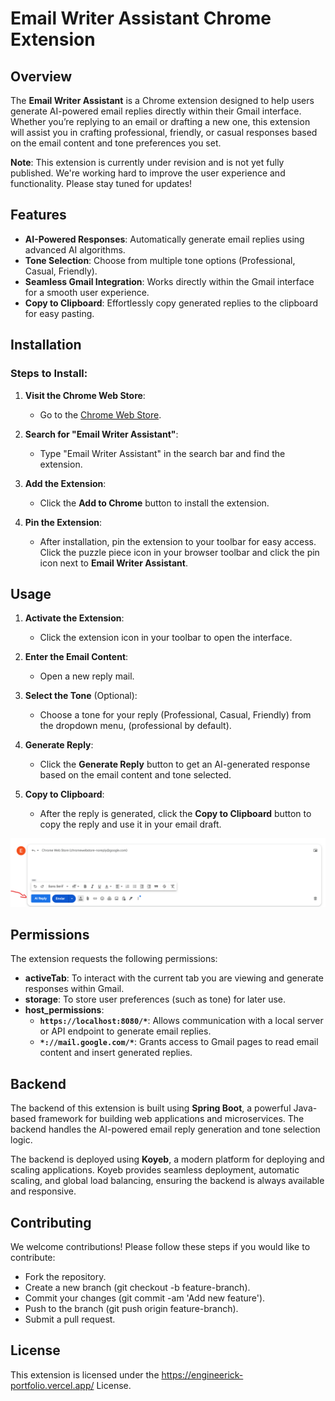 # Email Writer Assistant Chrome Extension

## Overview
The **Email Writer Assistant** is a Chrome extension designed to help users generate AI-powered email replies directly within their Gmail interface. Whether you’re replying to an email or drafting a new one, this extension will assist you in crafting professional, friendly, or casual responses based on the email content and tone preferences you set.

**Note**: This extension is currently under revision and is not yet fully published. We're working hard to improve the user experience and functionality. Please stay tuned for updates!

## Features
- **AI-Powered Responses**: Automatically generate email replies using advanced AI algorithms.
- **Tone Selection**: Choose from multiple tone options (Professional, Casual, Friendly).
- **Seamless Gmail Integration**: Works directly within the Gmail interface for a smooth user experience.
- **Copy to Clipboard**: Effortlessly copy generated replies to the clipboard for easy pasting.

## Installation

### Steps to Install:
1. **Visit the Chrome Web Store**:
   - Go to the [Chrome Web Store](https://chrome.google.com/webstore).
   
2. **Search for "Email Writer Assistant"**:
   - Type "Email Writer Assistant" in the search bar and find the extension.

3. **Add the Extension**:
   - Click the **Add to Chrome** button to install the extension.

4. **Pin the Extension**:
   - After installation, pin the extension to your toolbar for easy access. Click the puzzle piece icon in your browser toolbar and click the pin icon next to **Email Writer Assistant**.

## Usage

1. **Activate the Extension**:
   - Click the extension icon in your toolbar to open the interface.
   
2. **Enter the Email Content**:
   - Open a new reply mail.

3. **Select the Tone** (Optional):
   - Choose a tone for your reply (Professional, Casual, Friendly) from the dropdown menu, (professional by default).

4. **Generate Reply**:
   - Click the **Generate Reply** button to get an AI-generated response based on the email content and tone selected.

5. **Copy to Clipboard**:
   - After the reply is generated, click the **Copy to Clipboard** button to copy the reply and use it in your email draft.


  ![aiEmail](aiEmail.png)

## Permissions
The extension requests the following permissions:

- **activeTab**: To interact with the current tab you are viewing and generate responses within Gmail.
- **storage**: To store user preferences (such as tone) for later use.
- **host_permissions**:
  - **`https://localhost:8080/*`**: Allows communication with a local server or API endpoint to generate email replies.
  - **`*://mail.google.com/*`**: Grants access to Gmail pages to read email content and insert generated replies.


## Backend
The backend of this extension is built using **Spring Boot**, a powerful Java-based framework for building web applications and microservices. The backend handles the AI-powered email reply generation and tone selection logic.

The backend is deployed using **Koyeb**, a modern platform for deploying and scaling applications. Koyeb provides seamless deployment, automatic scaling, and global load balancing, ensuring the backend is always available and responsive.




## Contributing
We welcome contributions! Please follow these steps if you would like to contribute:

- Fork the repository.
- Create a new branch (git checkout -b feature-branch).
- Commit your changes (git commit -am 'Add new feature').
- Push to the branch (git push origin feature-branch).
- Submit a pull request.


## License
This extension is licensed under the https://engineerick-portfolio.vercel.app/ License.
